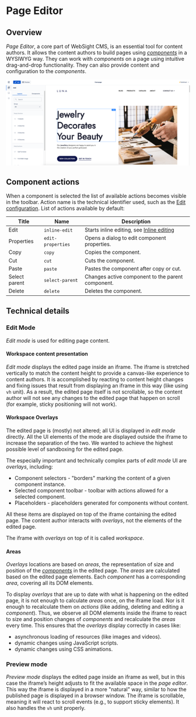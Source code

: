 # Page Editor

## Overview

_Page Editor_, a core part of WebSight CMS, is an essential tool for content authors.
It allows the content authors to build pages using [_components_](../components) in a WYSIWYG way.
They can work with _components_ on a page using intuitive drag-and-drop functionality. They can also provide
content and configuration to the _components_.

![Page Editor](images/page-editor-overview.png)

## Component actions

When a component is selected the list of available actions becomes visible in the toolbar.
Action name is the technical identifier used, such as the [Edit configuration](../components/#edit-configuration).
List of actions available by default:

| Title         | Name              | Description                                                    |
|---------------|-------------------|----------------------------------------------------------------|
| Edit          | `inline-edit`     | Starts inline editing, see [Inline editing](../inline-editing) |
| Properties    | `edit-properties` | Opens a dialog to edit component properties.                   |
| Copy          | `copy`            | Copies the component.                                          |
| Cut           | `cut`             | Cuts the component.                                            |
| Paste         | `paste`           | Pastes the component after copy or cut.                        |
| Select parent | `select-parent`   | Changes active component to the parent component.              |
| Delete        | `delete`          | Deletes the component.                                         |

## Technical details

### Edit Mode

_Edit mode_ is used for editing page content.

#### Workspace content presentation

_Edit mode_ displays the edited page inside an iframe. The iframe is stretched vertically to match the content height to provide a canvas-like experience to content authors. It is accomplished by reacting to content height changes and fixing issues that result from displaying an iframe in this way (like using `vh` unit).
As a result, the edited page itself is not scrollable, so the content author will not see any changes to the edited page that happen on scroll (for example, sticky positioning will not work).

#### Workspace Overlays

The edited page is (mostly) not altered; all UI is displayed in _edit mode_ directly. All the UI elements of the mode are displayed outside the iframe to increase the separation of the two. We wanted to achieve the highest possible level of sandboxing for the edited page.

The especially important and technically complex parts of _edit mode_ UI are _overlays_, including:

- Component selectors - "borders" marking the content of a given component instance.
- Selected component toolbar - toolbar with actions allowed for a selected component.
- Placeholders - placeholders generated for components without content.

All these items are displayed on top of the iframe containing the edited page. The content author interacts with _overlays_, not the elements of the edited page.

The iframe with _overlays_ on top of it is called _workspace_.

#### Areas

_Overlays_ locations are based on _areas_, the representation of size and position of the [_components_](../components) in the edited page. The _areas_ are calculated based on the edited page elements. Each _component_ has a corresponding _area_, covering all its DOM elements.

To display _overlays_ that are up to date with what is happening on the edited page, it is not enough to calculate _areas_ once, on the iframe load. Nor is it enough to recalculate them on _actions_ (like adding, deleting and editing a _component_). Thus, we observe all DOM elements inside the iframe to react to size and position changes of _components_ and recalculate the _areas_ every time. This ensures that the _overlays_ display correctly in cases like:

- asynchronous loading of resources (like images and videos).
- dynamic changes using JavaScript scripts.
- dynamic changes using CSS animations.

### Preview mode

_Preview mode_ displays the edited page inside an iframe as well, but in this case the iframe’s height adjusts to fit the available space in the _page editor_. This way the iframe is displayed in a more "natural" way, similar to how the published page is displayed in a browser window. The iframe is scrollable, meaning it will react to scroll events (e.g., to support sticky elements). It also handles the `vh` unit properly.
